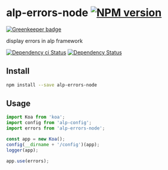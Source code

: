 # alp-errors-node [![NPM version][npm-image]][npm-url]

[![Greenkeeper badge](https://badges.greenkeeper.io/alpjs/alp-errors-node.svg)](https://greenkeeper.io/)

display errors in alp framework

[![Dependency ci Status][dependencyci-image]][dependencyci-url]
[![Dependency Status][daviddm-image]][daviddm-url]

## Install

```bash
npm install --save alp-errors-node
```

## Usage

```js
import Koa from 'koa';
import config from 'alp-config';
import errors from 'alp-errors-node';

const app = new Koa();
config(__dirname + '/config')(app);
logger(app);

app.use(errors);
```

[npm-image]: https://img.shields.io/npm/v/alp-errors-node.svg?style=flat-square
[npm-url]: https://npmjs.org/package/alp-errors-node
[daviddm-image]: https://david-dm.org/alpjs/alp-errors-node.svg?style=flat-square
[daviddm-url]: https://david-dm.org/alpjs/alp-errors-node
[dependencyci-image]: https://dependencyci.com/github/alpjs/alp-errors-node/badge?style=flat-square
[dependencyci-url]: https://dependencyci.com/github/alpjs/alp-errors-node
